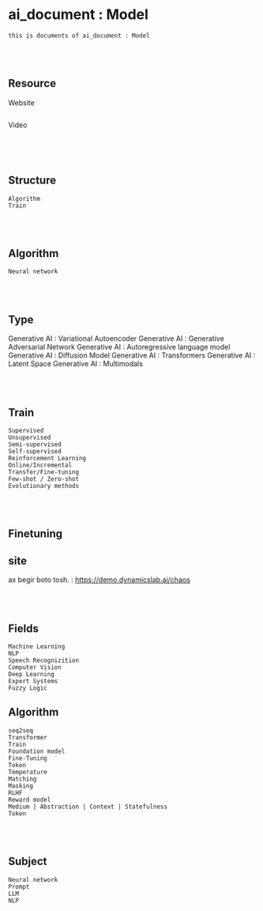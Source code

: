<!--------------------------------------------------------------------------------- Description -->
# ai_document : Model
    this is documents of ai_document : Model

<!--------------------------------------------------------------------------------- Resource -->
<br><br>

## Resource
<!-------------------------- Website -->
Website
```
```
<!-------------------------- Video -->
Video
```
```

<!--------------------------------------------------------------------------------- Structure -->
<br><br>

## Structure
    Algorithm
    Train

<!--------------------------------------------------------------------------------- Algorithm -->
<br><br>

## Algorithm
```
Neural network
```

<!--------------------------------------------------------------------------------- Type -->
<br><br>

## Type
Generative AI : Variational Autoencoder
Generative AI : Generative Adversarial Network
Generative AI : Autoregressive language model
Generative AI : Diffusion Model
Generative AI : Transformers
Generative AI : Latent Space
Generative AI : Multimodals


<!--------------------------------------------------------------------------------- Train -->
<br><br>

## Train
```
Supervised
Unsupervised
Semi-supervised
Self-supervised
Reinforcement Learning
Online/Incremental
Transfer/Fine-tuning
Few-shot / Zero-shot
Evolutionary methods
```


<!--------------------------------------------------------------------------------- Finetuning -->
<br><br>

## Finetuning





site
---------------------------
ax begir boto tosh. : https://demo.dynamicslab.ai/chaos



<!--------------------------------------------------------------------------------- Fields -->
<br><br>

## Fields
```
Machine Learning
NLP
Speech Recognizition
Computer Vision
Deep Learning
Expert Systems
Fuzzy Logic
 ```



 ## Algorithm
```
seq2seq
Transformer
Train
Foundation model
Fine-Tuning
Token
Temperature
Matching
Masking
RLHF
Reward model
Medium | Abstraction | Context | Statefulness
Token
```



<!--------------------------------------------------------------------------------- Subject -->
<br><br>

## Subject
```
Neural network
Prompt
LLM
NLP
```